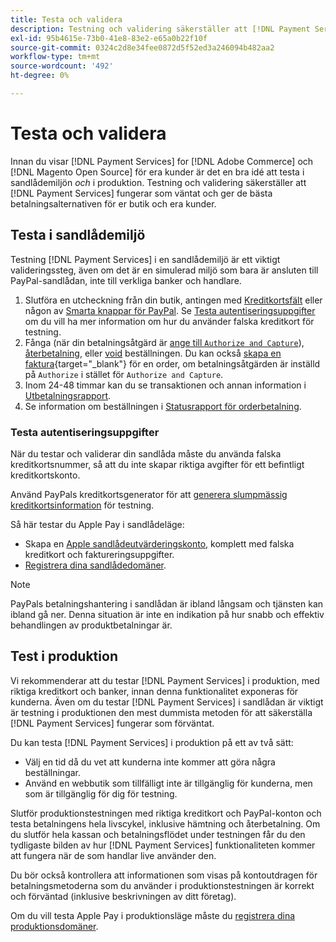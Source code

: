 ```yaml
---
title: Testa och validera
description: Testning och validering säkerställer att [!DNL Payment Services] fungerar som förväntat och erbjuder de bästa betalningsalternativen för dina kunder
exl-id: 95b4615e-73b0-41e8-83e2-e65a0b22f10f
source-git-commit: 0324c2d8e34fee0872d5f52ed3a246094b482aa2
workflow-type: tm+mt
source-wordcount: '492'
ht-degree: 0%

---
```


# Testa och validera

Innan du visar [!DNL Payment Services] for [!DNL Adobe Commerce] och [!DNL Magento Open Source] för era kunder är det en bra idé att testa i sandlådemiljön _och_ i produktion. Testning och validering säkerställer att [!DNL Payment Services] fungerar som väntat och ger de bästa betalningsalternativen för er butik och era kunder.

## Testa i sandlådemiljö

Testning [!DNL Payment Services] i en sandlådemiljö är ett viktigt valideringssteg, även om det är en simulerad miljö som bara är ansluten till PayPal-sandlådan, inte till verkliga banker och handlare.

1. Slutföra en utcheckning från din butik, antingen med [Kreditkortsfält](payments-options.md#credit-card-fields) eller någon av [Smarta knappar för PayPal](payments-options.md#paypal-smart-buttons). Se [Testa autentiseringsuppgifter](#testing-credentials) om du vill ha mer information om hur du använder falska kreditkort för testning.
1. Fånga (när din betalningsåtgärd är [ange till `Authorize and Capture`](onboard.md#set-payment-services-as-payment-method)), [återbetalning](refunds.md), eller [void](voids.md) beställningen. Du kan också [skapa en faktura](https://docs.magento.com/user-guide/sales/invoice-create.html){target="_blank"} för en order, om betalningsåtgärden är inställd på `Authorize` i stället för `Authorize and Capture`.
1. Inom 24-48 timmar kan du se transaktionen och annan information i [Utbetalningsrapport](payouts.md).
1. Se information om beställningen i [Statusrapport för orderbetalning](order-payment-status.md).

### Testa autentiseringsuppgifter

När du testar och validerar din sandlåda måste du använda falska kreditkortsnummer, så att du inte skapar riktiga avgifter för ett befintligt kreditkortskonto.

Använd PayPals kreditkortsgenerator för att [generera slumpmässig kreditkortsinformation](https://www.paypal.com/us/smarthelp/article/where-can-i-find-test-credit-card-numbers-ts2157) för testning.

Så här testar du Apple Pay i sandlådeläge:

* Skapa en [Apple sandlådeutvärderingskonto](https://developer.apple.com/apple-pay/sandbox-testing/#create-a-sandbox-tester-account), komplett med falska kreditkort och faktureringsuppgifter.
* [Registrera dina sandlådedomäner](https://developer.paypal.com/docs/checkout/apm/apple-pay/#link-registeryoursandboxdomains).

>[!NOTE]
>
>PayPals betalningshantering i sandlådan är ibland långsam och tjänsten kan ibland gå ner. Denna situation är inte en indikation på hur snabb och effektiv behandlingen av produktbetalningar är.

## Test i produktion

Vi rekommenderar att du testar [!DNL Payment Services] i produktion, med riktiga kreditkort och banker, innan denna funktionalitet exponeras för kunderna. Även om du testar [!DNL Payment Services] i sandlådan är viktigt är testning i produktionen den mest dummista metoden för att säkerställa [!DNL Payment Services] fungerar som förväntat.

Du kan testa [!DNL Payment Services] i produktion på ett av två sätt:

* Välj en tid då du vet att kunderna inte kommer att göra några beställningar.
* Använd en webbutik som tillfälligt inte är tillgänglig för kunderna, men som är tillgänglig för dig för testning.

Slutför produktionstestningen med riktiga kreditkort och PayPal-konton och testa betalningens hela livscykel, inklusive hämtning och återbetalning. Om du slutför hela kassan och betalningsflödet under testningen får du den tydligaste bilden av hur [!DNL Payment Services] funktionaliteten kommer att fungera när de som handlar live använder den.

Du bör också kontrollera att informationen som visas på kontoutdragen för betalningsmetoderna som du använder i produktionstestningen är korrekt och förväntad (inklusive beskrivningen av ditt företag).

Om du vill testa Apple Pay i produktionsläge måste du [registrera dina produktionsdomäner](https://developer.paypal.com/docs/checkout/apm/apple-pay/#register-your-live-domain).
